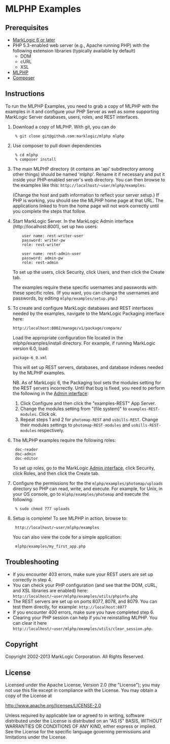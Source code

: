 # MLPHP Examples

## Prerequisites

* [MarkLogic 6 or later](http://developer.marklogic.com/products)
* PHP 5.3-enabled web server (e.g., Apache running PHP) with the following extension libraries (typically available by default)
	* DOM
	* cURL 
	* XSL 
* [MLPHP](https://github.com/marklogic/mlphp)
* [Composer](http://getcomposer.org)
  

## Instructions

To run the MLPHP Examples, you need to grab a copy of MLPHP with the examples in it and configure your PHP Server as well as some supporting MarkLogic Server databases, users, roles, and REST interfaces.

1. Download a copy of MLPHP.  With git, you can do

	    % git clone git@github.com:marklogic/mlphp mlphp
	 
2. Use composer to pull down dependencies

        % cd mlphp
        % composer install
      
3. The main MLPHP directory (it contains an 'api' subdirectory among other things) should be named 'mlphp'. Rename it if necessary and put it inside your PHP-enabled server's web directory. You can then browse to the examples like this: `http://localhost/~user/mlphp/examples`. 
        
   (Change the host and path information to reflect your server setup.) If PHP is working, you should see the MLPHP home page at that URL. The applications linked to from the home page will not work correctly until you complete the steps that follow.

4. Start MarkLogic Server. In the MarkLogic Admin interface
   (http://localhost:8001), set up two users:

           user name: rest-writer-user
           password: writer-pw
           role: rest-writer
           
           user name: rest-admin-user
           password: admin-pw
           role: rest-admin

   To set up the users, click Security, click Users, and then click the Create tab.

   The examples require these specific usernames and passwords with these specific roles. (If you want, you can change the usernames and passwords, by editing `mlphp/examples/setup.php`.)

5. To create and configure MarkLogic databases and REST interfaces needed by the examples, navigate to the MarkLogic Packaging interface here:

   `http://localhost:8002/manage/v1/package/compare/`

   Load the appropriate configuration file located in the mlphp/examples/install directory. For example, if running MarkLogic version 6.0, load:

   `package-6_0.xml`

   This will set up REST servers, databases, and database indexes needed by the MLPHP examples. 

   NB.  As of MarkLogic 6, the Packaging tool sets the modules setting for the REST servers incorrectly. Until that bug is fixed, you need to perform the following in the [Admin interface](http://localhost:8001):

   1. Click Configure and then click the "examples-REST" App Server.
   2. Change the modules setting from "(file system)" to
      `examples-REST-modules`. Click ok.
   3. Repeat steps 1 and 2 for `photomap-REST` and `usbills-REST`. Change
      their modules settings to `photomap-REST-modules` and
      `usbills-REST-modules` respectively.

6. The MLPHP examples require the following roles:

        doc-reader
        doc-admin
        doc-editor

   To set up roles, go to the MarkLogic [Admin interface](http://localhost:8001/), click Security, click Roles, and then click the Create tab.

7. Configure the permissions for the the `mlphp/examples/photomap/uploads` directory so PHP can read, write, and execute. For example, for Unix, in your OS console, go to `mlphp/examples/photomap` and execute the following:

        % sudo chmod 777 uploads

8. Setup is complete! To see MLPHP in action, browse to:

        http://localhost/~user/mlphp/examples

   You can also view the code for a simple application:

        mlphp/examples/my_first_app.php

## Troubleshooting

* If you encounter 403 errors, make sure your REST users are set up correctly in step 4.
* You can check your PHP configuration (and see that the DOM, cURL, and XSL libraries are enabled) here: `http://localhost/~user/mlphp/examples/utils/phpinfo.php`
* The REST servers are set up on ports 8077, 8078, and 8079. You can test them directly, for example: `http://localhost:8077`
* If you encounter 400 errors, make sure you have completed step 6.
* Clearing your PHP session can help if you're reinstalling MLPHP. You can clear it here `http://localhost/~user/mlphp/examples/utils/clear_session.php`.
  
## Copyright
Copyright 2002-2013 MarkLogic Corporation.  All Rights Reserved.

## License
Licensed under the Apache License, Version 2.0 (the "License");
you may not use this file except in compliance with the License.
You may obtain a copy of the License at

http://www.apache.org/licenses/LICENSE-2.0

Unless required by applicable law or agreed to in writing, software
distributed under the License is distributed on an "AS IS" BASIS,
WITHOUT WARRANTIES OR CONDITIONS OF ANY KIND, either express or implied.
See the License for the specific language governing permissions and
limitations under the License.
